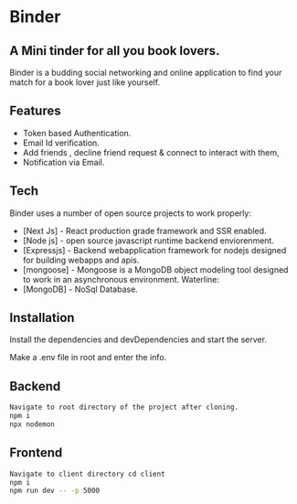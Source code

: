 # Binder
## A Mini tinder for all you book lovers.


Binder is a budding social networking and online application to find your match for a book lover just like yourself. 


## Features

- Token based Authentication.
- Email Id verification. 
- Add friends , decline friend request & connect to interact with them,
- Notification via Email.



## Tech

Binder uses a number of open source projects to work properly:

- [Next Js] - React production grade framework and SSR enabled.
- [Node js] - open source javascript runtime backend enviorenment.
- [Expressjs] - Backend webapplication framework for nodejs designed for building webapps and apis.
- [mongoose] - Mongoose is a MongoDB object modeling tool designed to work in an asynchronous environment. Waterline:
- [MongoDB] - NoSql Database.
 

## Installation

Install the dependencies and devDependencies and start the server.

Make a .env file in root and enter the info.
## Backend
```sh
Navigate to root directory of the project after cloning.
npm i
npx nodemon
```
## Frontend
```sh
Navigate to client directory cd client
npm i
npm run dev -- -p 5000
```

